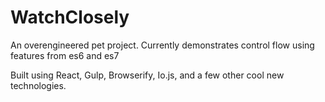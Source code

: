# WatchClosely
An overengineered pet project.
Currently demonstrates control flow using features from es6 and es7

Built using React, Gulp, Browserify, Io.js, and a few other cool new technologies.
